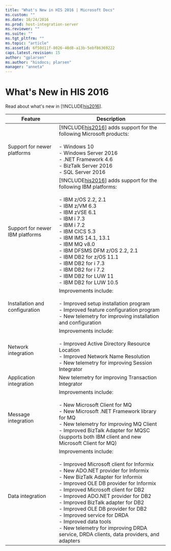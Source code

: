 ```yaml
---
title: "What's New in HIS 2016 | Microsoft Docs"
ms.custom: ""
ms.date: 10/24/2016
ms.prod: host-integration-server
ms.reviewer: ""
ms.suite: ""
ms.tgt_pltfrm: ""
ms.topic: "article"
ms.assetid: 6f50d11f-8026-48d8-a13b-5ebf86369222
caps.latest.revision: 15
author: "gplarsen"
ms.author: "hisdocs; plarsen"
manager: "anneta"
---
```

# What's New in HIS 2016
Read about what's new in [!INCLUDE[his2016](../includes/his2016-md.md)].  
  
|Feature|Description|  
|-------------|-----------------|  
|Support for newer platforms|[!INCLUDE[his2016](../includes/his2016-md.md)] adds support for the following Microsoft products:<br /><br /> -   Windows 10<br />-   Windows Server 2016<br />-   .NET Framework 4.6<br />-   BizTalk Server 2016<br />-   SQL Server 2016|  
|Support for newer IBM platforms|[!INCLUDE[his2016](../includes/his2016-md.md)] adds support for the following IBM platforms:<br /><br /> -   IBM z/OS 2.2, 2.1<br />-   IBM z/VM 6.3<br />-   IBM zVSE  6.1<br />-   IBM i 7.3<br />-   IBM i 7.2<br />-   IBM CICS 5.3<br />-   IBM IMS 14.1, 13.1<br />-   IBM MQ v8.0<br />-   IBM DFSMS DFM z/OS 2.2, 2.1<br />-   IBM DB2 for z/OS 11.1<br />-   IBM DB2 for i 7.3<br />-   IBM DB2 for i 7.2<br />-   IBM DB2 for LUW 11<br />-   IBM DB2 for LUW 10.5|  
|Installation and configuration|Improvements include:<br /><br /> -   Improved setup installation program<br />-   Improved feature configuration program<br />-   New telemetry for improving installation and configuration|  
|Network integration|Improvements include:<br /><br /> -   Improved Active Directory Resource Location<br />-   Improved Network Name Resolution<br />-   New telemetry for improving Session Integrator|  
|Application integration|New telemetry for improving Transaction Integrator|  
|Message integration|Improvements include:<br /><br /> -   New Microsoft Client for MQ<br />-   New Microsoft .NET Framework library for MQ<br />-   New telemetry for improving MQ Client<br />-   Improved BizTalk Adapter for MQSC (supports both IBM client and new Microsoft Client for MQ)|  
|Data integration|Improvements include:<br /><br /> -   Improved Microsoft client for Informix<br />-   New ADO.NET provider for Informix<br />-   New BizTalk Adapter for Informix<br />-   Improved OLE DB provider for Informix<br />-   Improved Microsoft client for DB2<br />-   Improved ADO.NET provider for DB2<br />-   Improved BizTalk adapter for DB2<br />-   Improved OLE DB provider for DB2<br />-   Improved service for DRDA<br />-   Improved data tools<br />-   New telemetry for improving DRDA service, DRDA clients, data providers, and adapters|  
